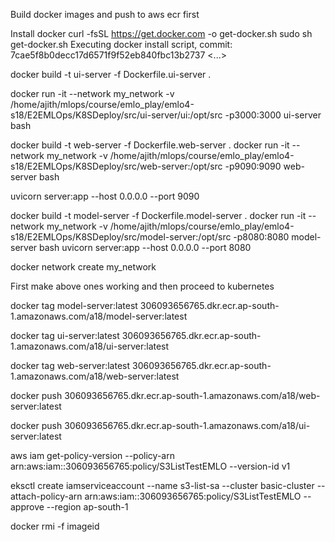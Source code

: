 
Build docker images and push to aws ecr first

Install docker
curl -fsSL https://get.docker.com -o get-docker.sh
sudo sh get-docker.sh
Executing docker install script, commit: 7cae5f8b0decc17d6571f9f52eb840fbc13b2737
<...>



docker build -t ui-server -f Dockerfile.ui-server .

docker run -it  --network my_network -v /home/ajith/mlops/course/emlo_play/emlo4-s18/E2EMLOps/K8SDeploy/src/ui-server/ui:/opt/src -p3000:3000 ui-server bash

docker build -t web-server -f Dockerfile.web-server .
docker run -it --network my_network -v /home/ajith/mlops/course/emlo_play/emlo4-s18/E2EMLOps/K8SDeploy/src/web-server:/opt/src -p9090:9090 web-server bash

uvicorn server:app --host 0.0.0.0 --port 9090

docker build -t model-server -f Dockerfile.model-server .
docker run -it --network my_network -v /home/ajith/mlops/course/emlo_play/emlo4-s18/E2EMLOps/K8SDeploy/src/model-server:/opt/src -p8080:8080 model-server bash
uvicorn server:app --host 0.0.0.0 --port 8080

docker network create my_network

First make above ones working and then proceed to kubernetes


docker tag model-server:latest 306093656765.dkr.ecr.ap-south-1.amazonaws.com/a18/model-server:latest

docker tag ui-server:latest 306093656765.dkr.ecr.ap-south-1.amazonaws.com/a18/ui-server:latest

docker tag web-server:latest 306093656765.dkr.ecr.ap-south-1.amazonaws.com/a18/web-server:latest

docker push 306093656765.dkr.ecr.ap-south-1.amazonaws.com/a18/web-server:latest

docker push 306093656765.dkr.ecr.ap-south-1.amazonaws.com/a18/ui-server:latest

aws iam get-policy-version --policy-arn arn:aws:iam::306093656765:policy/S3ListTestEMLO --version-id v1


eksctl create iamserviceaccount   --name s3-list-sa   --cluster basic-cluster   --attach-policy-arn arn:aws:iam::306093656765:policy/S3ListTestEMLO   --approve 	--region ap-south-1

 docker rmi -f  imageid